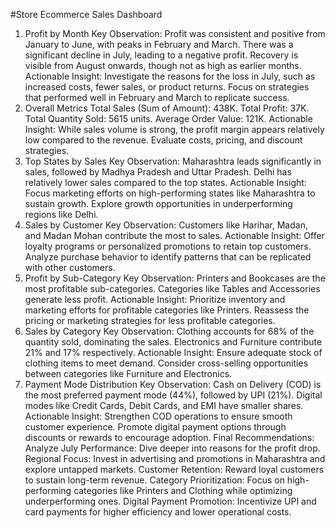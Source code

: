#Store Ecommerce Sales Dashboard
1. Profit by Month
Key Observation:
Profit was consistent and positive from January to June, with peaks in February and March.
There was a significant decline in July, leading to a negative profit.
Recovery is visible from August onwards, though not as high as earlier months.
Actionable Insight:
Investigate the reasons for the loss in July, such as increased costs, fewer sales, or product returns.
Focus on strategies that performed well in February and March to replicate success.
2. Overall Metrics
Total Sales (Sum of Amount): 438K.
Total Profit: 37K.
Total Quantity Sold: 5615 units.
Average Order Value: 121K.
Actionable Insight:
While sales volume is strong, the profit margin appears relatively low compared to the revenue. Evaluate costs, pricing, and discount strategies.
3. Top States by Sales
Key Observation:
Maharashtra leads significantly in sales, followed by Madhya Pradesh and Uttar Pradesh.
Delhi has relatively lower sales compared to the top states.
Actionable Insight:
Focus marketing efforts on high-performing states like Maharashtra to sustain growth.
Explore growth opportunities in underperforming regions like Delhi.
4. Sales by Customer
Key Observation:
Customers like Harihar, Madan, and Madan Mohan contribute the most to sales.
Actionable Insight:
Offer loyalty programs or personalized promotions to retain top customers.
Analyze purchase behavior to identify patterns that can be replicated with other customers.
5. Profit by Sub-Category
Key Observation:
Printers and Bookcases are the most profitable sub-categories.
Categories like Tables and Accessories generate less profit.
Actionable Insight:
Prioritize inventory and marketing efforts for profitable categories like Printers.
Reassess the pricing or marketing strategies for less profitable categories.
6. Sales by Category
Key Observation:
Clothing accounts for 68% of the quantity sold, dominating the sales.
Electronics and Furniture contribute 21% and 17% respectively.
Actionable Insight:
Ensure adequate stock of clothing items to meet demand.
Consider cross-selling opportunities between categories like Furniture and Electronics.
7. Payment Mode Distribution
Key Observation:
Cash on Delivery (COD) is the most preferred payment mode (44%), followed by UPI (21%).
Digital modes like Credit Cards, Debit Cards, and EMI have smaller shares.
Actionable Insight:
Strengthen COD operations to ensure smooth customer experience.
Promote digital payment options through discounts or rewards to encourage adoption.
Final Recommendations:
Analyze July Performance: Dive deeper into reasons for the profit drop.
Regional Focus: Invest in advertising and promotions in Maharashtra and explore untapped markets.
Customer Retention: Reward loyal customers to sustain long-term revenue.
Category Prioritization: Focus on high-performing categories like Printers and Clothing while optimizing underperforming ones.
Digital Payment Promotion: Incentivize UPI and card payments for higher efficiency and lower operational costs.
